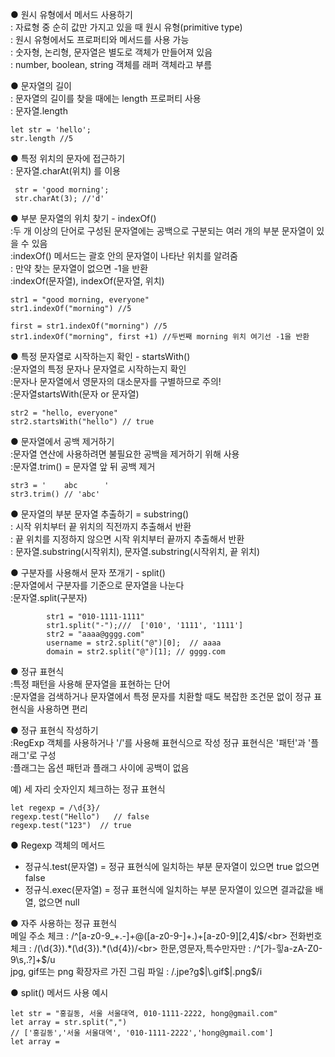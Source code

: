● 원시 유형에서 메서드 사용하기<br>
: 자료형 중 순히 값만 가지고 있을 때 원시 유형(primitive type)<br>
: 원시 유형에서도 프로퍼티와 메서드를 사용 가능<br>
: 숫자형, 논리형, 문자열은 별도로 객체가 만들어져 있음<br>
: number, boolean, string 객체를 래퍼 객체라고 부름<br>

● 문자열의 길이<br>
: 문자열의 길이를 찾을 때에는 length 프로퍼티 사용<br>
: 문자열.length<br>

```
let str = 'hello';
str.length //5
```

● 특정 위치의 문자에 접근하기<br>
: 문자열.charAt(위치) 를 이용
```
 str = 'good morning';
 str.charAt(3); //'d'

```

● 부분 문자열의 위치 찾기 - indexOf() <br>
:두 개 이상의 단어로 구성된 문자열에는 공백으로 구분되는 여러 개의 부분 문자열이 있을 수 있음<br>
:indexOf() 메서드는 괄호 안의 문자열이 나타난 위치를 알려줌<br>
: 만약 찾는 문자열이 없으면 -1을 반환<br>
:indexOf(문자열), indexOf(문자열, 위치)<br>
```
str1 = "good morning, everyone"
str1.indexOf("morning") //5

first = str1.indexOf("morning") //5
str1.indexOf("morning", first +1) //두번째 morning 위치 여기선 -1을 반환
```

● 특정 문자열로 시작하는지 확인 - startsWith() <br>
:문자열의 특정 문자나 문자열로 시작하는지 확인<br>
:문자나 문자열에서 영문자의 대소문자를 구별하므로 주의!<br>
:문자열startsWith(문자 or 문자열)<br>
```
str2 = "hello, everyone"
str2.startsWith("hello") // true

```

● 문자열에서 공백 제거하기<br>
:문자열 연산에 사용하려면 불필요한 공백을 제거하기 위해 사용<br>
:문자열.trim() = 문자열 앞 뒤 공백 제거<br>
```
str3 = '    abc      '
str3.trim() // 'abc'
```

● 문자열의 부분 문자열 추출하기 = substring()<br>
: 시작 위치부터 끝 위치의 직전까지 추출해서 반환<br>
: 끝 위치를 지정하지 않으면 시작 위치부터 끝까지 추출해서 반환<br>
: 문자열.substring(시작위치), 문자열.substring(시작위치, 끝 위치)<br>

● 구분자를 사용해서 문자 쪼개기 - split()<br>
:문자열에서 구분자를 기준으로 문자열을 나눈다<br>
:문자열.split(구분자)<br>

```
        str1 = "010-1111-1111"
        str1.split("-");///  ['010', '1111', '1111']
        str2 = "aaaa@gggg.com"
        username = str2.split("@")[0];  // aaaa
        domain = str2.split("@")[1]; // gggg.com
```

● 정규 표현식<br>
:특정 패턴을 사용해 문자열을 표현하는 단어<br>
:문자열을 검색하거나 문자열에서 특정 문자를 치환할 때도 복잡한 조건문 없이 정규 표현식을 사용하면 편리<br>

● 정규 표현식 작성하기<br>
:RegExp 객체를 사용하거나 '/'를 사용해 표현식으로 작성 정규 표현식은 '패턴'과 '플래그'로 구성<br>
:플래그는 옵션 패턴과 플래그 사이에 공백이 없음<br>

예) 세 자리 숫자인지 체크하는 정규 표현식<br>
```
let regexp = /\d{3}/
regexp.test("Hello")   // false
regexp.test("123")  // true

```

● Regexp 객체의 메서드<br>
- 정규식.test(문자열) = 정규 표현식에 일치하는 부분 문자열이 있으면 true 없으면 false<br>
- 정규식.exec(문자열) = 정규 표현식에 일치하는 부분 문자열이 있으면 결과값을 배열, 없으면 null<br>

● 자주 사용하는 정규 표현식<br>
메일 주소 체크 : /^[a-z0-9_+.-]+@([a-z0-9-]+\.)+[a-z0-9][2,4]$/<br>
전화번호 체크 : /(\d{3}).*(\d{3}).*(\d{4})/<br>
한문,영문자,특수만자만 : /^[가-힣a-zA-Z0-9\s,.?]+$/u<br>
jpg, gif또는 png 확장자르 가진 그림 파일 : /\.jpe?g$|\.gif$|\.png$/i<br>

● split() 메서드 사용 예시
```
let str = "홍길동, 서울 서울대역, 010-1111-2222, hong@gmail.com"
let array = str.split(",")
// ['홍길동','서울 서울대역', '010-1111-2222','hong@gmail.com']
let array = 


```